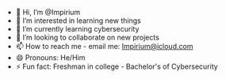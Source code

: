 - 👋 Hi, I’m @Impirium
- 👀 I’m interested in learning new things
- 🌱 I’m currently learning cybersecurity
- 💞️ I’m looking to collaborate on new projects
- 📫 How to reach me - email me: Impirium@icloud.com
- 😄 Pronouns: He/Him
- ⚡ Fun fact: Freshman in college - Bachelor's of Cybersecurity

<!---
Impirium/Impirium is a ✨ special ✨ repository because its `README.md` (this file) appears on your GitHub profile.
You can click the Preview link to take a look at your changes.
--->
